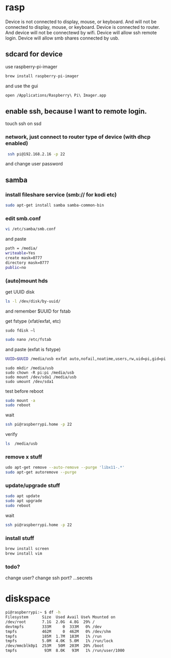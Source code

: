 # rasp

Device is not connected to display, mouse, or keyboard. 
And will not be connected to display, mouse, or keyboard. 
Device is connected to router. 
And device will not be connectewd by wifi.
Device will allow ssh remote login.
Device will allow smb shares connected by usb.
  


## sdcard for device

use raspberry-pi-imager

```bash
brew install raspberry-pi-imager
```

and use the gui

```bash
open /Applications/Raspberry\ Pi\ Imager.app
```

## enable ssh, because I want to remote login. 

touch ssh on ssd

### network, just connect to router type of device (with dhcp enabled)

```bash
 ssh pi@192.168.2.16 -p 22
```

and change user password

## samba

### install fileshare service (smb:// for kodi etc)
```bash
sudo apt-get install samba samba-common-bin
```

### edit smb.conf

```bash
vi /etc/samba/smb.conf
```

and paste

```bash
path = /media/
writeable=Yes
create mask=0777
directory mask=0777
public=no
```
### (auto)mount hds

get UUID disk

```bash
ls -l /dev/disk/by-uuid/
```
and remember $UUID for fstab

get fstype (xfat/exfat, etc)

```
sudo fdisk –l
```

```bash
sudo nano /etc/fstab 
```

and paste (exfat is fstype)

```bash
UUID=$UUID /media/usb exfat auto,nofail,noatime,users,rw,uid=pi,gid=pi 0 0

```

```
sudo mkdir /media/usb
sudo chown -R pi:pi /media/usb
sudo mount /dev/sda1 /media/usb
sudo umount /dev/sda1 
```
test before reboot

```bash
sudo mount -a
sudo reboot
```
wait

```bash
ssh pi@raspberrypi.home -p 22
```
verify

```bash
ls  /media/usb
```

### remove x stuff

```bash
udo apt-get remove --auto-remove --purge 'libx11-.*'
sudo apt-get autoremove --purge
```

### update/upgrade stuff

```bash
sudo apt update 
sudo apt upgrade
sudo reboot
```

wait

```bash
ssh pi@raspberrypi.home -p 22
```

### install stuff

```bash
brew install screen
brew install vim
```

### todo?

change user?
change ssh port?
...secrets

# diskspace

```bash
pi@raspberrypi:~ $ df -h
Filesystem      Size  Used Avail Use% Mounted on
/dev/root       7.1G  2.0G  4.8G  29% /
devtmpfs        333M     0  333M   0% /dev
tmpfs           462M     0  462M   0% /dev/shm
tmpfs           185M  1.7M  183M   1% /run
tmpfs           5.0M  4.0K  5.0M   1% /run/lock
/dev/mmcblk0p1  253M   50M  203M  20% /boot
tmpfs            93M  8.0K   93M   1% /run/user/1000
```

